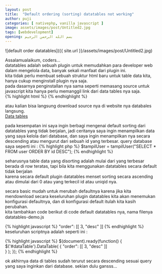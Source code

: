 ```yaml
---
layout: post
title:  "Default ordering (sorting) datatables not working"
author: puji
categories: [ nativephp, vanilla javascript ]
image: assets/images/post/Untitled2.jpg
tags: [webdevelopment]
opening: بسم الله الرحمن الرحيم
---  
```

![default order datatables]({{ site.url }}/assets/images/post/Untitled2.jpg)  

Assalamualaikum, coders...  
datatables adalah sebuah plugin untuk memudahkan para developer web dalam mengelola data, banyak sekali manfaat dari plugin ini.  
kita tidak perlu membuat sebuah struktur html baru untuk table data kita, hanya cukup menginstall plugin nya saja.  
pada dasarnya penginstallan nya sama seperti memasang source untuk javascript kita hanya perlu memanggil link dari data tables nya saja.  
{% highlight html %}
        <script src="https://cdn.datatables.net/1.10.20/js/jquery.dataTables.min.js" crossorigin="anonymous"></script>
        <script src="https://cdn.datatables.net/1.10.20/js/dataTables.bootstrap4.min.js" crossorigin="anonymous"></script>
{% endhighlight %}  

atau kalian bisa langsung download source nya di website nya databales langsung.  
<a href="https://datatables.net/">Data tables</a>  

pada kesempatan ini saya ingin berbagi mengenai default sorting dari datatables yang tidak berjalan, jadi ceritanya saya ingin menampilkan data  
yang saya kelola dari database, dan saya ingin menampilkan nya secara descending atau mengurut dari sebuah id yang terbesar. 
query database saya seperti ini : 
{% highlight php %}
            $tampilUser = tampilUser("SELECT * FROM user ORDER BY id DESC");
{% endhighlight %}  

seharusnya table data yang disorting adalah mulai dari yang terbesar berada di row teratas, tapi bila kita menggunakan datatables secara default tidak berjalan  
karena secara default plugin datatables menset sorting secara ascending atau dimulai dari 0 atau yang terkecil id atau uniqid nya.  

secara basic mudah untuk merubah defaultnya karena jika kita mendownload secara keseluruhan plugin datatables kita akan menemukan konfigurasi defaultnya, dan di konfigurasi default itulah kita kasih perubahan.  
kita tambahkan code berikut di code default datatables nya, nama filenya datatables-demo.js  

{% highlight javascript %}
"order": [[ 3, "desc" ]]
{% endhighlight %}  
keseluruhan scriptnya adalah seperti ini :  


{% highlight javascript %}
$(document).ready(function() {
  $('#dataTable').DataTable(
  		{
			"order": [[ 3, "desc" ]]  		
		}
  	);
});
{% endhighlight %}  

ok akhirnya data di tables sudah terurut secara descending sesuai query yang saya inginkan dari database. 
sekian dulu gansss...






